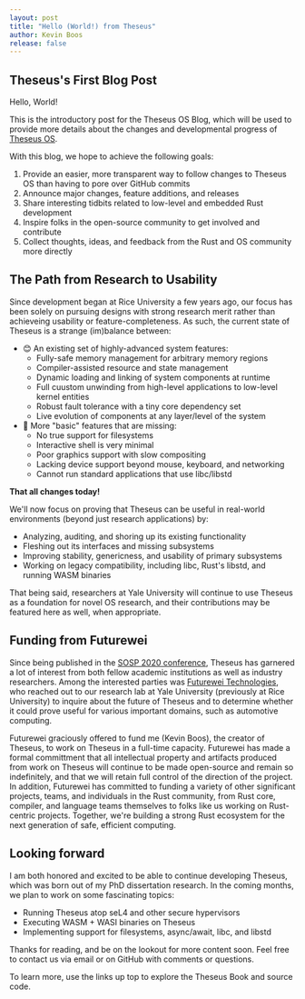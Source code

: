 ```yaml
---
layout: post
title: "Hello (World!) from Theseus"
author: Kevin Boos
release: false
---
```


## Theseus's First Blog Post

Hello, World! 

This is the introductory post for the Theseus OS Blog, which will be used to provide more details about the changes and developmental progress of [Theseus OS](https://github.com/theseus-os/Theseus).

With this blog, we hope to achieve the following goals:
 1. Provide an easier, more transparent way to follow changes to Theseus OS than having to pore over GitHub commits
 2. Announce major changes, feature additions, and releases
 3. Share interesting tidbits related to low-level and embedded Rust development
 4. Inspire folks in the open-source community to get involved and contribute 
 5. Collect thoughts, ideas, and feedback from the Rust and OS community more directly


## The Path from Research to Usability

Since development began at Rice University a few years ago, our focus has been solely on pursuing designs with strong research merit rather than achieveing usability or feature-completeness.
As such, the current state of Theseus is a strange (im)balance between:
 * 😊 An existing set of highly-advanced system features:
   * Fully-safe memory management for arbitrary memory regions
   * Compiler-assisted resource and state management
   * Dynamic loading and linking of system components at runtime
   * Full cuustom unwinding from high-level applications to low-level kernel entities
   * Robust fault tolerance with a tiny core dependency set 
   * Live evolution of components at any layer/level of the system
 * 🙁 More "basic" features that are missing:
   * No true support for filesystems
   * Interactive shell is very minimal
   * Poor graphics support with slow compositing
   * Lacking device support beyond mouse, keyboard, and networking
   * Cannot run standard applications that use libc/libstd

**That all changes today!**

We'll now focus on proving that Theseus can be useful in real-world environments (beyond just research applications) by:
 * Analyzing, auditing, and shoring up its existing functionality
 * Fleshing out its interfaces and missing subsystems
 * Improving stability, genericness, and usability of primary subsystems
 * Working on legacy compatibility, including libc, Rust's libstd, and running WASM binaries

 That being said, researchers at Yale University will continue to use Theseus as a foundation for novel OS research, and their contributions may be featured here as well, when appropriate.

## Funding from Futurewei
Since being published in the [SOSP 2020 conference](https://www.usenix.org/conference/osdi20/presentation/boos), Theseus has garnered a lot of interest from both fellow academic institutions as well as industry researchers.
Among the interested parties was [Futurewei Technologies](https://futurewei.com/), who reached out to our research lab at Yale University (previously at Rice University) to inquire about the future of Theseus and to determine whether it could prove useful for various important domains, such as automotive computing.

Futurewei graciously offered to fund me (Kevin Boos), the creator of Theseus, to work on Theseus in a full-time capacity.
Futurewei has made a formal committment that all intellectual property and artifacts produced from work on Theseus will continue to be made open-source and remain so indefinitely, and that we will retain full control of the direction of the project. 
In addition, Futurewei has committed to funding a variety of other significant projects, teams, and individuals in the Rust community, from Rust core, compiler, and language teams themselves to folks like us working on Rust-centric projects.
Together, we're building a strong Rust ecosystem for the next generation of safe, efficient computing.


## Looking forward

I am both honored and excited to be able to continue developing Theseus, which was born out of my PhD dissertation research.
In the coming months, we plan to work on some fascinating topics:
 * Running Theseus atop seL4 and other secure hypervisors
 * Executing WASM + WASI binaries on Theseus
 * Implementing support for filesystems, async/await, libc, and libstd

Thanks for reading, and be on the lookout for more content soon. Feel free to contact us via email or on GitHub with comments or questions.

To learn more, use the links up top to explore the Theseus Book and source code. 
